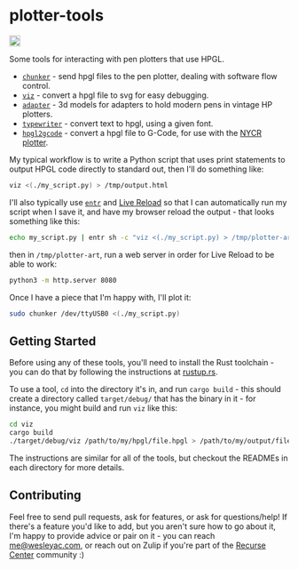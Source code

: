 # plotter-tools

<a href='http://www.recurse.com' title='Made with love at the Recurse Center'><img src='https://cloud.githubusercontent.com/assets/2883345/11325206/336ea5f4-9150-11e5-9e90-d86ad31993d8.png' height='20px'/></a>

Some tools for interacting with pen plotters that use HPGL.

* [`chunker`](./chunker/) - send hpgl files to the pen plotter, dealing with software flow control.
* [`viz`](./viz/) - convert a hpgl file to svg for easy debugging.
* [`adapter`](./adapter/) - 3d models for adapters to hold modern pens in vintage HP plotters.
* [`typewriter`](./typewriter/) - convert text to hpgl, using a given font.
* [`hpgl2gcode`](./hpgl2gcode/) - convert a hpgl file to G-Code, for use with the [NYCR plotter](https://trmm.net/Plotter).

My typical workflow is to write a Python script that uses print statements to output HPGL code directly to standard out, then I'll do something like:

```bash
viz <(./my_script.py) > /tmp/output.html
```

I'll also typically use [`entr`](https://bitbucket.org/eradman/entr/src/default/) and [Live Reload](https://github.com/blaise-io/live-reload/) so that I can automatically run my script when I save it, and have my browser reload the output - that looks something like this:

```bash
echo my_script.py | entr sh -c "viz <(./my_script.py) > /tmp/plotter-art/index.html"
```

then in `/tmp/plotter-art`, run a web server in order for Live Reload to be able to work:

```bash
python3 -m http.server 8080
```

Once I have a piece that I'm happy with, I'll plot it:

```bash
sudo chunker /dev/ttyUSB0 <(./my_script.py)
```

## Getting Started

Before using any of these tools, you'll need to install the Rust toolchain - you can do that by following the instructions at [rustup.rs](https://rustup.rs).

To use a tool, `cd` into the directory it's in, and run `cargo build` - this should create a directory called `target/debug/` that has the binary in it - for instance, you might build and run `viz` like this:

```bash
cd viz
cargo build
./target/debug/viz /path/to/my/hpgl/file.hpgl > /path/to/my/output/file.html
```

The instructions are similar for all of the tools, but checkout the READMEs in each directory for more details.

## Contributing

Feel free to send pull requests, ask for features, or ask for questions/help! If there's a feature you'd like to add, but you aren't sure how to go about it, I'm happy to provide advice or pair on it - you can reach me@wesleyac.com, or reach out on Zulip if you're part of the [Recurse Center](https://www.recurse.com/) community :)
